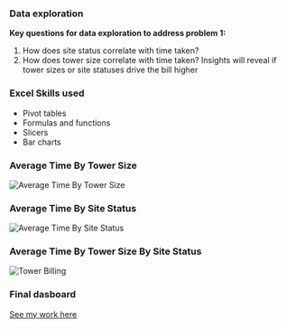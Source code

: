 ### **Data exploration**
**Key questions for data exploration to address problem 1:**   
1.	How does site status correlate with time taken?  
2.	How does tower size correlate with time taken?
Insights will reveal if tower sizes or site statuses drive the bill higher

### Excel Skills used
- Pivot tables  
- Formulas and functions  
- Slicers  
- Bar charts

### Average Time By Tower Size
![Average Time By Tower Size](https://github.com/user-attachments/assets/06d08cd3-627f-4bae-832b-af1b70b3041f)

### Average Time By Site Status
![Average Time By Site Status](https://github.com/user-attachments/assets/d873793e-2633-4669-9f8b-966a689c7889)

### Average Time By Tower Size By Site Status
![Tower Billing](https://github.com/user-attachments/assets/db6ee5ee-c13f-47f0-a745-f96fc7202101)

### Final dasboard
[See my work here](https://github.com/cchipungu/DataAnalysisPortfolio/blob/main/Billing%20Discrepancy%20Analysis/TowerBilling/TowerBilling%20Discrepancy%20Analysis.xls)

